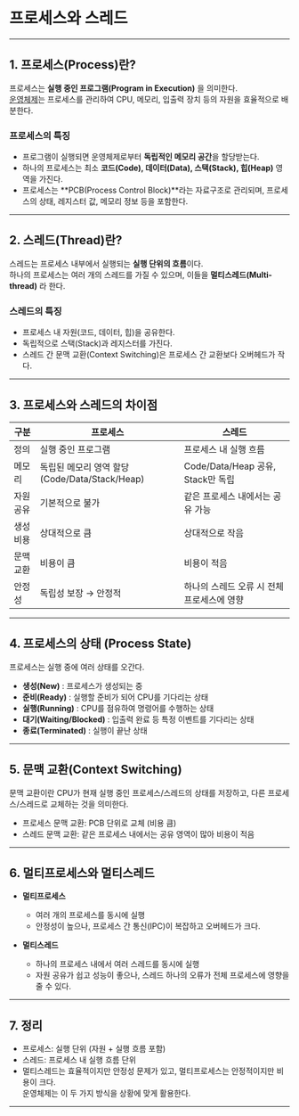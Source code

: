 # 프로세스와 스레드

---

## 1. 프로세스(Process)란?

프로세스는 **실행 중인 프로그램(Program in Execution)** 을 의미한다.  
[운영체제](./운영체제란%20무엇인가?.md)는 프로세스를 관리하여 CPU, 메모리, 입출력 장치 등의 자원을 효율적으로 배분한다.  

### 프로세스의 특징
- 프로그램이 실행되면 운영체제로부터 **독립적인 메모리 공간**을 할당받는다.
- 하나의 프로세스는 최소 **코드(Code), 데이터(Data), 스택(Stack), 힙(Heap)** 영역을 가진다.
- 프로세스는 **PCB(Process Control Block)**라는 자료구조로 관리되며, 프로세스의 상태, 레지스터 값, 메모리 정보 등을 포함한다.

---

## 2. 스레드(Thread)란?

스레드는 프로세스 내부에서 실행되는 **실행 단위의 흐름**이다.  
하나의 프로세스는 여러 개의 스레드를 가질 수 있으며, 이들을 **멀티스레드(Multi-thread)** 라 한다.  

### 스레드의 특징
- 프로세스 내 자원(코드, 데이터, 힙)을 공유한다.
- 독립적으로 스택(Stack)과 레지스터를 가진다.
- 스레드 간 문맥 교환(Context Switching)은 프로세스 간 교환보다 오버헤드가 작다.

---

## 3. 프로세스와 스레드의 차이점

| 구분 | 프로세스 | 스레드 |
|------|----------|---------|
| 정의 | 실행 중인 프로그램 | 프로세스 내 실행 흐름 |
| 메모리 | 독립된 메모리 영역 할당 (Code/Data/Stack/Heap) | Code/Data/Heap 공유, Stack만 독립 |
| 자원 공유 | 기본적으로 불가 | 같은 프로세스 내에서는 공유 가능 |
| 생성 비용 | 상대적으로 큼 | 상대적으로 작음 |
| 문맥 교환 | 비용이 큼 | 비용이 적음 |
| 안정성 | 독립성 보장 → 안정적 | 하나의 스레드 오류 시 전체 프로세스에 영향 |

---

## 4. 프로세스의 상태 (Process State)

프로세스는 실행 중에 여러 상태를 오간다.

- **생성(New)** : 프로세스가 생성되는 중
- **준비(Ready)** : 실행할 준비가 되어 CPU를 기다리는 상태
- **실행(Running)** : CPU를 점유하여 명령어를 수행하는 상태
- **대기(Waiting/Blocked)** : 입출력 완료 등 특정 이벤트를 기다리는 상태
- **종료(Terminated)** : 실행이 끝난 상태

---

## 5. 문맥 교환(Context Switching)

문맥 교환이란 CPU가 현재 실행 중인 프로세스/스레드의 상태를 저장하고, 다른 프로세스/스레드로 교체하는 것을 의미한다.  

- 프로세스 문맥 교환: PCB 단위로 교체 (비용 큼)  
- 스레드 문맥 교환: 같은 프로세스 내에서는 공유 영역이 많아 비용이 적음  

---

## 6. 멀티프로세스와 멀티스레드

- **멀티프로세스**  
  - 여러 개의 프로세스를 동시에 실행  
  - 안정성이 높으나, 프로세스 간 통신(IPC)이 복잡하고 오버헤드가 크다.  

- **멀티스레드**  
  - 하나의 프로세스 내에서 여러 스레드를 동시에 실행  
  - 자원 공유가 쉽고 성능이 좋으나, 스레드 하나의 오류가 전체 프로세스에 영향을 줄 수 있다.  

---

## 7. 정리

- 프로세스: 실행 단위 (자원 + 실행 흐름 포함)  
- 스레드: 프로세스 내 실행 흐름 단위  
- 멀티스레드는 효율적이지만 안정성 문제가 있고, 멀티프로세스는 안정적이지만 비용이 크다.  
운영체제는 이 두 가지 방식을 상황에 맞게 활용한다.

---
